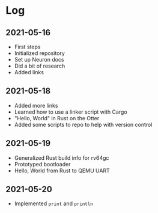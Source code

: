 # Log

## 2021-05-16

* First steps
* Initialized repository
* Set up Neuron docs
* Did a bit of research
* Added links

## 2021-05-18

* Added more links
* Learned how to use a linker script with Cargo
* "Hello, World" in Rust on the Otter
* Added some scripts to repo to help with version control

## 2021-05-19

* Generalized Rust build info for rv64gc
* Prototyped bootloader
* Hello, World from Rust to QEMU UART

## 2021-05-20

* Implemented `print` and `println`
